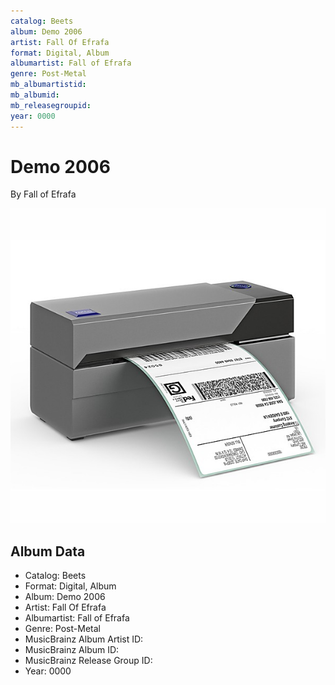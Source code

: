 ```yaml
---
catalog: Beets
album: Demo 2006
artist: Fall Of Efrafa
format: Digital, Album
albumartist: Fall of Efrafa
genre: Post-Metal
mb_albumartistid: 
mb_albumid: 
mb_releasegroupid: 
year: 0000
---
```


# Demo 2006

By Fall of Efrafa

![](../../assets/beetscovers/Fall_Of_Efrafa-Demo_2006.jpg)

## Album Data

- Catalog: Beets
- Format: Digital, Album
- Album: Demo 2006
- Artist: Fall Of Efrafa
- Albumartist: Fall of Efrafa
- Genre: Post-Metal
- MusicBrainz Album Artist ID: 
- MusicBrainz Album ID: 
- MusicBrainz Release Group ID: 
- Year: 0000

